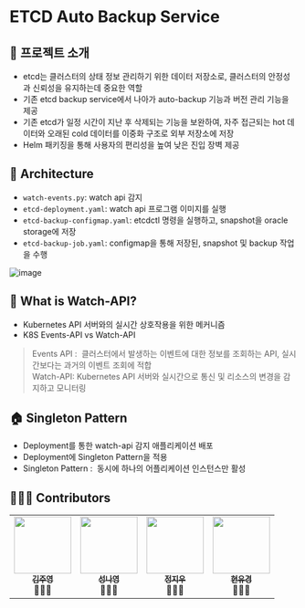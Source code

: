 # ETCD Auto Backup Service

## 📢 프로젝트 소개
- etcd는 클러스터의 상태 정보 관리하기 위한 데이터 저장소로, 클러스터의 안정성과 신뢰성을 유지하는데 중요한 역할
- 기존 etcd backup service에서 나아가 auto-backup 기능과 버전 관리 기능을 제공
- 기존 etcd가 일정 시간이 지난 후 삭제되는 기능을 보완하여, 자주 접근되는 hot 데이터와 오래된 cold 데이터를 이중화 구조로 외부 저장소에 저장
- Helm 패키징을 통해 사용자의 편리성을 높여 낮은 진입 장벽 제공

## 🧬 Architecture
- `watch-events.py`: watch api 감지
- `etcd-deployment.yaml`: watch api 프로그램 이미지를 실행
- `etcd-backup-configmap.yaml`: etcdctl 명령을 실행하고, snapshot을 oracle storage에 저장
- `etcd-backup-job.yaml`: configmap을 통해 저장된, snapshot 및 backup 작업을 수행

![image](https://user-images.githubusercontent.com/72396865/253788061-7a5217d1-7b71-45cd-9a10-fee687964684.png)

## 👀 What is Watch-API?
- Kubernetes API 서버와의 실시간 상호작용을 위한 메커니즘
- K8S Events-API vs Watch-API
> Events API :  클러스터에서 발생하는 이벤트에 대한 정보를 조회하는 API, 실시간보다는 과거의 이벤트 조회에 적합<br>
> Watch-API: Kubernetes API 서버와 실시간으로 통신 및 리소스의 변경을 감지하고 모니터링

## 🏠 Singleton Pattern
- Deployment를 통한 watch-api 감지 애플리케이션 배포
- Deployment에 Singleton Pattern을 적용
- Singleton Pattern :  동시에 하나의 어플리케이션 인스턴스만 활성

## 👩🏻‍💻 Contributors
<table>
  <tr>
    <td align="center"><a href="https://github.com/juyoung810"><img src="https://avatars.githubusercontent.com/u/57140735?v=4" width="100px;" alt=""/><br /><sub><b>김주영</b></sub></a><br /><a>👩🏻‍🎤</a></td>
    <td align="center"><a href="https://github.com/na3150"><img src="https://avatars.githubusercontent.com/u/64996121?v=4" width="100px;" alt=""/><br /><sub><b>성나영</b></sub></a><br /><a>👩🏻‍🎤</a></td>
    <td align="center"><a href="https://github.com/ziwooda"><img src="https://avatars.githubusercontent.com/u/70079416?v=4" width="100px;" alt=""/><br /><sub><b>정지우</b></sub></a><br /><a>👩🏻‍🎤</a></td>
    <td align="center"><a href="https://github.com/yugyeongh"><img src="https://avatars.githubusercontent.com/u/72396865?v=4" width="100px;" alt=""/><br /><sub><b>현유경</b></sub></a><br /><a>👩🏻‍🎤</a></td>
   
  </tr>
  </table>

